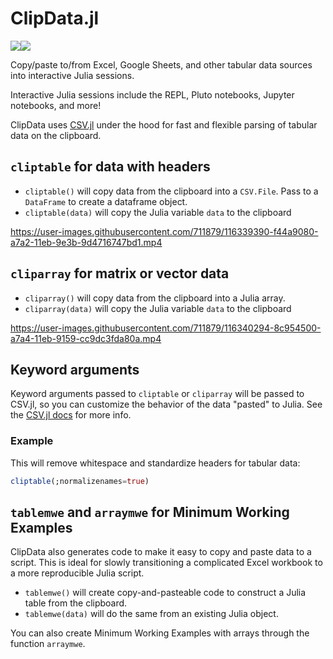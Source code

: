 # ClipData.jl

[![](https://img.shields.io/badge/docs-stable-blue.svg)](https://pdeffebach.github.io/ClipData.jl/stable/)[![](https://img.shields.io/badge/docs-dev-blue.svg)](https://pdeffebach.github.io/ClipData.jl/dev/)


Copy/paste to/from Excel, Google Sheets, and other tabular data sources into interactive Julia sessions. 

Interactive Julia sessions include the REPL, Pluto notebooks, Jupyter notebooks, and more!

ClipData uses [CSV.jl](https://csv.juliadata.org/stable/) under the hood for fast and flexible parsing of tabular data on the clipboard. 

## `cliptable` for data with headers

- `cliptable()` will copy data from the clipboard into a `CSV.File`. Pass to a `DataFrame` to create a dataframe object.
- `cliptable(data)` will copy the Julia variable `data` to the clipboard


https://user-images.githubusercontent.com/711879/116339390-f44a9080-a7a2-11eb-9e3b-9d4716747bd1.mp4


## `cliparray` for matrix or vector data

- `cliparray()` will copy data from the clipboard into a Julia array.
- `cliparray(data)` will copy the Julia variable `data` to the clipboard


https://user-images.githubusercontent.com/711879/116340294-8c954500-a7a4-11eb-9159-cc9dc3fda80a.mp4


## Keyword arguments

Keyword arguments passed to `cliptable` or `cliparray` will be passed to CSV.jl, so you can customize the behavior of the data "pasted" to Julia. See the [CSV.jl docs](https://csv.juliadata.org/stable/) for more info.

### Example

This will remove whitespace and standardize headers for tabular data:

```julia
cliptable(;normalizenames=true)
```

## `tablemwe` and `arraymwe` for Minimum Working Examples 

ClipData also generates code to make it easy to copy and paste data to a script. This is ideal for slowly transitioning a complicated Excel workbook to a more reproducible Julia script. 

- `tablemwe()` will create copy-and-pasteable code to construct a Julia table from the clipboard.
- `tablemwe(data)` will do the same from an existing Julia object. 

You can also create Minimum Working Examples with arrays through the function `arraymwe`. 


